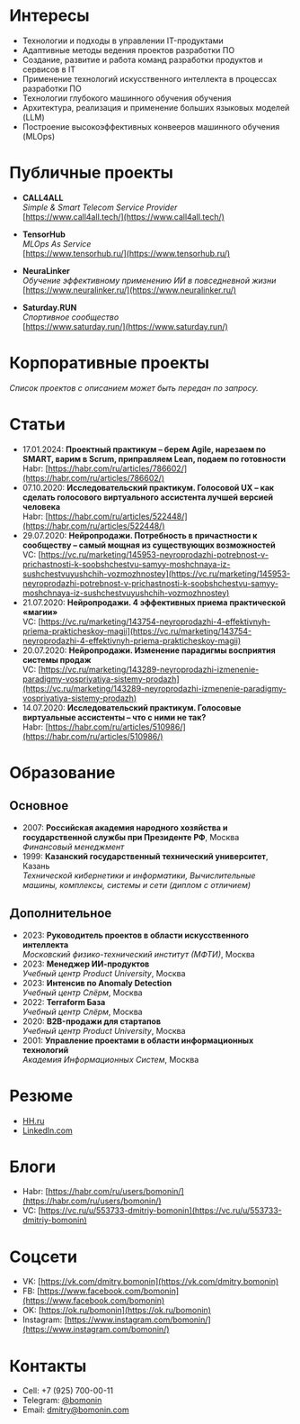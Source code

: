 # Интересы

* Технологии и подходы в управлении IT-продуктами
* Адаптивные методы ведения проектов разработки ПО
* Создание, развитие и работа команд разработки продуктов и сервисов в IT
* Применение технологий искусственного интеллекта в процессах разработки ПО
* Технологии глубокого машинного обучения обучения
* Архитектура, реализация и применение больших языковых моделей (LLM)
* Построение высокоэффективных конвееров машинного обучения (MLOps)

# Публичные проекты

* __CALL4ALL__  
_Simple & Smart Telecom Service Provider_  
[https://www.call4all.tech/](https://www.call4all.tech/)

* __TensorHub__  
_MLOps As Service_  
[https://www.tensorhub.ru/](https://www.tensorhub.ru/)

* __NeuraLinker__  
_Обучение эффективному применению ИИ в повседневной жизни_  
[https://www.neuralinker.ru/](https://www.neuralinker.ru/)

* __Saturday.RUN__  
_Спортивное сообщество_  
[https://www.saturday.run/](https://www.saturday.run/)

# Корпоративные проекты

_Список проектов с описанием может быть передан по запросу._

# Статьи

* 17.01.2024: __Проектный практикум – берем Agile, нарезаем по SMART, варим в Scrum, приправляем Lean, подаем по готовности__  
Habr: [https://habr.com/ru/articles/786602/](https://habr.com/ru/articles/786602/)
* 07.10.2020: __Исследовательский практикум. Голосовой UX – как сделать голосового виртуального ассистента лучшей версией человека__  
Habr: [https://habr.com/ru/articles/522448/](https://habr.com/ru/articles/522448/)
* 29.07.2020: __Нейропродажи. Потребность в причастности к сообществу – самый мощная из существующих возможностей__  
VC: [https://vc.ru/marketing/145953-neyroprodazhi-potrebnost-v-prichastnosti-k-soobshchestvu-samyy-moshchnaya-iz-sushchestvuyushchih-vozmozhnostey](https://vc.ru/marketing/145953-neyroprodazhi-potrebnost-v-prichastnosti-k-soobshchestvu-samyy-moshchnaya-iz-sushchestvuyushchih-vozmozhnostey)
* 21.07.2020: __Нейропродажи. 4 эффективных приема практической «магии»__  
VC: [https://vc.ru/marketing/143754-neyroprodazhi-4-effektivnyh-priema-prakticheskoy-magii](https://vc.ru/marketing/143754-neyroprodazhi-4-effektivnyh-priema-prakticheskoy-magii)
* 20.07.2020: __Нейропродажи. Изменение парадигмы восприятия системы продаж__  
VC: [https://vc.ru/marketing/143289-neyroprodazhi-izmenenie-paradigmy-vospriyatiya-sistemy-prodazh](https://vc.ru/marketing/143289-neyroprodazhi-izmenenie-paradigmy-vospriyatiya-sistemy-prodazh)
* 14.07.2020: __Исследовательский практикум. Голосовые виртуальные ассистенты – что с ними не так?__  
Habr: [https://habr.com/ru/articles/510986/](https://habr.com/ru/articles/510986/)

# Образование

## Основное

* 2007: __Российская академия народного хозяйства и государственной службы при Президенте РФ__, Москва  
_Финансовый менеджмент_
* 1999: __Казанский государственный технический университет__, Казань  
_Технической кибернетики и информатики, Вычислительные машины, комплексы, системы и сети (диплом с отличием)_

## Дополнительное

* 2023: __Руководитель проектов в области искусственного интеллекта__  
_Московский физико-технический институт (МФТИ)_, Москва
* 2023: __Менеджер ИИ-продуктов__  
_Учебный центр Product University_, Москва
* 2023: __Интенсив по Anomaly Detection__  
_Учебный центр Слёрм_, Москва
* 2022: __Terraform База__  
_Учебный центр Слёрм_, Москва
* 2020: __B2B-продажи для стартапов__  
_Учебный центр Product University_, Москва
* 2001: __Управление проектами в области информационных технологий__  
_Академия Информационных Систем_, Москва

# Резюме

* [HH.ru](https://hh.ru/resume/b9457093ff0722c8880039ed1f51356d45634d)
* [LinkedIn.com](https://www.linkedin.com/in/bomonin)

# Блоги

* Habr: [https://habr.com/ru/users/bomonin/](https://habr.com/ru/users/bomonin/)
* VC: [https://vc.ru/u/553733-dmitriy-bomonin](https://vc.ru/u/553733-dmitriy-bomonin)

# Соцсети

* VK: [https://vk.com/dmitry.bomonin](https://vk.com/dmitry.bomonin)
* FB: [https://www.facebook.com/bomonin](https://www.facebook.com/bomonin)
* OK: [https://ok.ru/bomonin](https://ok.ru/bomonin)
* Instagram: [https://www.instagram.com/bomonin/](https://www.instagram.com/bomonin/)

# Контакты

* Cell: +7 (925) 700-00-11
* Telegram: [@bomonin](https://t.me/bomonin)
* Email: [dmitry@bomonin.com](mailto:dmitry@bomonin.com)
